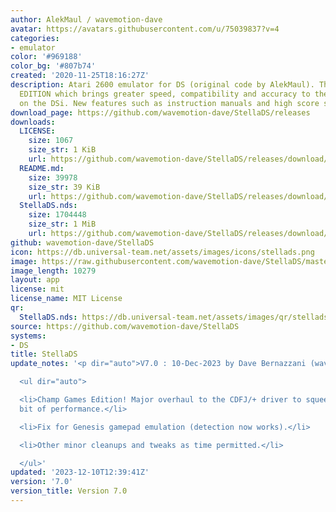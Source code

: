 ```yaml
---
author: AlekMaul / wavemotion-dave
avatar: https://avatars.githubusercontent.com/u/75039837?v=4
categories:
- emulator
color: '#969188'
color_bg: '#807b74'
created: '2020-11-25T18:16:27Z'
description: Atari 2600 emulator for DS (original code by AlekMaul). This is the PHOENIX
  EDITION which brings greater speed, compatibility and accuracy to the emulation
  on the DSi. New features such as instruction manuals and high score support included!
download_page: https://github.com/wavemotion-dave/StellaDS/releases
downloads:
  LICENSE:
    size: 1067
    size_str: 1 KiB
    url: https://github.com/wavemotion-dave/StellaDS/releases/download/7.0/LICENSE
  README.md:
    size: 39978
    size_str: 39 KiB
    url: https://github.com/wavemotion-dave/StellaDS/releases/download/7.0/README.md
  StellaDS.nds:
    size: 1704448
    size_str: 1 MiB
    url: https://github.com/wavemotion-dave/StellaDS/releases/download/7.0/StellaDS.nds
github: wavemotion-dave/StellaDS
icon: https://db.universal-team.net/assets/images/icons/stellads.png
image: https://raw.githubusercontent.com/wavemotion-dave/StellaDS/master/arm9/gfx/bgTop.png
image_length: 10279
layout: app
license: mit
license_name: MIT License
qr:
  StellaDS.nds: https://db.universal-team.net/assets/images/qr/stellads-nds.png
source: https://github.com/wavemotion-dave/StellaDS
systems:
- DS
title: StellaDS
update_notes: '<p dir="auto">V7.0 : 10-Dec-2023 by Dave Bernazzani (wavemotion)</p>

  <ul dir="auto">

  <li>Champ Games Edition! Major overhaul to the CDFJ/+ driver to squeeze out every
  bit of performance.</li>

  <li>Fix for Genesis gamepad emulation (detection now works).</li>

  <li>Other minor cleanups and tweaks as time permitted.</li>

  </ul>'
updated: '2023-12-10T12:39:41Z'
version: '7.0'
version_title: Version 7.0
---
```

